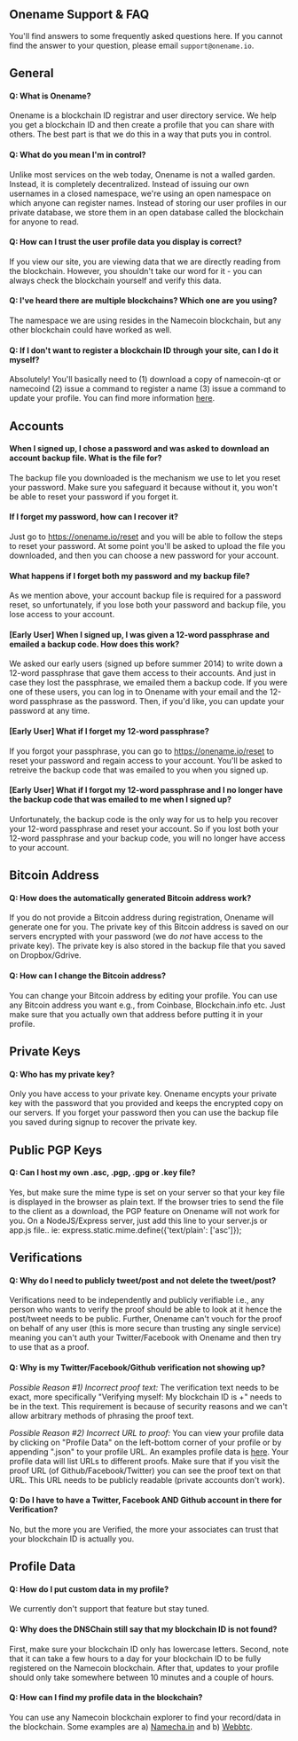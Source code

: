 ## Onename Support & FAQ

You'll find answers to some frequently asked questions here. If you cannot find the answer to your question, please email `support@onename.io`.

## General

#### Q: What is Onename?

Onename is a blockchain ID registrar and user directory service. We help you get a blockchain ID and then create a profile that you can share with others. The best part is that we do this in a way that puts you in control.

#### Q: What do you mean I'm in control?

Unlike most services on the web today, Onename is not a walled garden. Instead, it is completely decentralized. Instead of issuing our own usernames in a closed namespace, we're using an open namespace on which anyone can register names. Instead of storing our user profiles in our private database, we store them in an open database called the blockchain for anyone to read.

#### Q: How can I trust the user profile data you display is correct?

If you view our site, you are viewing data that we are directly reading from the blockchain. However, you shouldn't take our word for it - you can always check the blockchain yourself and verify this data.

#### Q: I've heard there are multiple blockchains? Which one are you using?

The namespace we are using resides in the Namecoin blockchain, but any other blockchain could have worked as well.

#### Q: If I don't want to register a blockchain ID through your site, can I do it myself?

Absolutely! You'll basically need to (1) download a copy of namecoin-qt or namecoind (2) issue a command to register a name (3) issue a command to update your profile. You can find more information [here](http://github.com/blockstack).

## Accounts

#### When I signed up, I chose a password and was asked to download an account backup file. What is the file for?

The backup file you downloaded is the mechanism we use to let you reset your password. Make sure you safeguard it because without it, you won't be able to reset your password if you forget it.

#### If I forget my password, how can I recover it?

Just go to https://onename.io/reset and you will be able to follow the steps to reset your password. At some point you'll be asked to upload the file you downloaded, and then you can choose a new password for your account.

#### What happens if I forget both my password and my backup file?

As we mention above, your account backup file is required for a password reset, so unfortunately, if you lose both your password and backup file, you lose access to your account.

#### [Early User] When I signed up, I was given a 12-word passphrase and emailed a backup code. How does this work?

We asked our early users (signed up before summer 2014) to write down a 12-word passphrase that gave them access to their accounts. And just in case they lost the passphrase, we emailed them a backup code. If you were one of these users, you can log in to Onename with your email and the 12-word passphrase as the password. Then, if you'd like, you can update your password at any time.

#### [Early User] What if I forget my 12-word passphrase?

If you forgot your passphrase, you can go to https://onename.io/reset to reset your password and regain access to your account. You'll be asked to retreive the backup code that was emailed to you when you signed up.

#### [Early User] What if I forgot my 12-word passphrase and I no longer have the backup code that was emailed to me when I signed up?

Unfortunately, the backup code is the only way for us to help you recover your 12-word passphrase and reset your account. So if you lost both your 12-word passphrase and your backup code, you will no longer have access to your account.

## Bitcoin Address

#### Q: How does the automatically generated Bitcoin address work?</a>

If you do not provide a Bitcoin address during registration, Onename will generate one for you. The private key of this Bitcoin address is saved on our servers encrypted with your password (we do *not* have access to the private key). The private key is also stored in the backup file that you saved on Dropbox/Gdrive.

#### Q: How can I change the Bitcoin address?</a>

You can change your Bitcoin address by editing your profile. You can use any Bitcoin address you want e.g., from Coinbase, Blockchain.info etc. Just make sure that you actually own that address before putting it in your profile.

## Private Keys

#### Q: Who has my private key? 

Only you have access to your private key. Onename encypts your private key with the password that you provided and keeps the encrypted copy on our servers. If you forget your password then you can use the backup file you saved during signup to recover the private key. 

## Public PGP Keys

#### Q: Can I host my own .asc, .pgp, .gpg or .key file? 

Yes, but make sure the mime type is set on your server so that your key file is displayed in the browser as plain text. If the browser tries to send the file to the client as a download, the PGP feature on Onename will not work for you. On a NodeJS/Express server, just add this line to your server.js or app.js file.. ie: 
express.static.mime.define({'text/plain': ['asc']});

## Verifications

#### Q: Why do I need to publicly tweet/post and not delete the tweet/post?

Verifications need to be independently and publicly verifiable i.e., any person who wants to verify the proof should be able to look at it hence the post/tweet needs to be public. Further, Onename can't vouch for the proof on behalf of any user (this is more secure than trusting any single service) meaning you can't auth your Twitter/Facebook with Onename and then try to use that as a proof.

#### Q: Why is my Twitter/Facebook/Github verification not showing up?

*Possible Reason #1) Incorrect proof text:* The verification text needs to be exact, more specifically "Verifying myself: My blockchain ID is +<blockchain ID>" needs to be in the text. This requirement is because of security reasons and we can't allow arbitrary methods of phrasing the proof text. 

*Possible Reason #2) Incorrect URL to proof:* You can view your profile data by clicking on "Profile Data" on the left-bottom corner of your profile or by appending ".json" to your profile URL. An examples profile data is [here](https://onename.io/barrysilbert.json). Your profile data will list URLs to different proofs. Make sure that if you visit the proof URL (of Github/Facebook/Twitter) you can see the proof text on that URL. This URL needs to be publicly readable (private accounts don't work). 

#### Q: Do I have to have a Twitter, Facebook AND Github account in there for Verification?

No, but the more you are Verified, the more your associates can trust that your blockchain ID is actually you.

## Profile Data

#### Q: How do I put custom data in my profile?

We currently don't support that feature but stay tuned.

#### Q: Why does the DNSChain still say that my blockchain ID is not found?

First, make sure your blockchain ID only has lowercase letters. Second, note that it can take a few hours to a day for your blockchain ID to be fully registered on the Namecoin blockchain. After that, updates to your profile should only take somewhere between 10 minutes and a couple of hours.

#### Q: How can I find my profile data in the blockchain? 

You can use any Namecoin blockchain explorer to find your record/data in the blockchain. Some examples are a) [Namecha.in](http://namecha.in/name/u/barrysilbert) and b) [Webbtc](http://namecoin.webbtc.com/name/u/barrysilbert).
